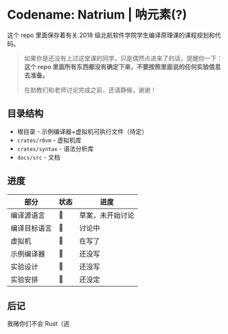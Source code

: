 # Codename: Natrium | 呐元素(?)

这个 repo 里面保存着有关 2018 级北航软件学院学生编译原理课的课程规划和代码。

> 如果你是还没有上过这堂课的同学，只是偶然点进来了的话，提醒你一下：
> **这个 repo 里面所有东西都没有确定下来，不要按照里面说的任何实验信息去准备。**
> 
> 在助教们和老师讨论完成之前，还请静候，谢谢！

## 目录结构

- 根目录 - 示例编译器+虚拟机可执行文件（待定）
- `crates/r0vm` - 虚拟机库
- `crates/syntax` - 语法分析库
- `docs/src` - 文档

## 进度

| 部分         | 状态 | 进度             |
| ------------ | ---- | ---------------- |
| 编译源语言   | 📝   | 草案，未开始讨论 |
| 编译目标语言 | 📄   | 讨论中           |
| 虚拟机       | 📄   | 在写了           |
| 示例编译器   | 💭   | 还没写           |
| 实验设计     | 💭   | 还没写           |
| 实验安排     | 💭   | 还没定           |


## 后记

我赌你们不会 Rust（逃
